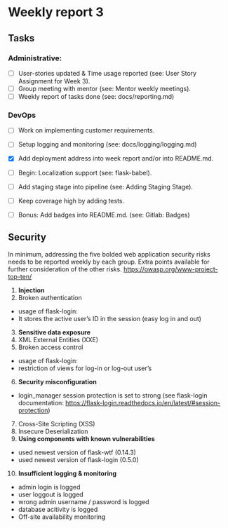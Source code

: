 # Weekly report 3

## Tasks

### Administrative:

- [ ] User-stories updated & Time usage reported (see: User Story Assignment for Week 3).
- [ ] Group meeting with mentor (see: Mentor weekly meetings).
- [ ] Weekly report of tasks done (see: docs/reporting.md)

### DevOps

- [ ] Work on implementing customer requirements.
- [ ] Setup logging and monitoring (see: docs/logging/logging.md)
- [x] Add deployment address into week report and/or into README.md.
- [ ] Begin: Localization support (see: flask-babel).
- [ ] Add staging stage into pipeline (see: Adding Staging Stage).
- [ ] Keep coverage high by adding tests.
- [ ] Bonus: Add badges into README.md. (see: Gitlab: Badges)



## Security

In minimum, addressing the five bolded web application security risks needs to be reported
weekly by each group. Extra points available for further consideration of the other risks.
https://owasp.org/www-project-top-ten/

1. **Injection**
2. Broken authentication
- usage of flask-login: 
- It stores the active user’s ID in the session (easy log in and out)
3. **Sensitive data exposure**
4. XML External Entities (XXE)
5. Broken access control
- usage of flask-login:
- restriction of views for log-in or log-out user’s
6. **Security misconfiguration**
- login_manager session protection is set to strong (see flask-login documentation: https://flask-login.readthedocs.io/en/latest/#session-protection)
7. Cross-Site Scripting (XSS)
8. Insecure Deserialization
9. **Using components with known vulnerabilities**
- used newest version of flask-wtf (0.14.3)
- used newest version of flask-login (0.5.0)
10. **Insufficient logging & monitoring**
- admin login is logged
- user loggout is logged
- wrong admin username / password is logged
- database acitivity is logged
- Off-site availability monitoring